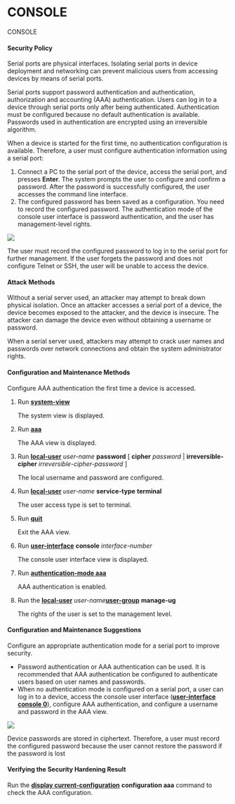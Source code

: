 CONSOLE
=======

CONSOLE

#### Security Policy

Serial ports are physical interfaces. Isolating serial ports in device deployment and networking can prevent malicious users from accessing devices by means of serial ports.

Serial ports support password authentication and authentication, authorization and accounting (AAA) authentication. Users can log in to a device through serial ports only after being authenticated. Authentication must be configured because no default authentication is available. Passwords used in authentication are encrypted using an irreversible algorithm.

When a device is started for the first time, no authentication configuration is available. Therefore, a user must configure authentication information using a serial port:

1. Connect a PC to the serial port of the device, access the serial port, and presses **Enter**. The system prompts the user to configure and confirm a password. After the password is successfully configured, the user accesses the command line interface.
2. The configured password has been saved as a configuration. You need to record the configured password. The authentication mode of the console user interface is password authentication, and the user has management-level rights.

![](../../../../public_sys-resources/note_3.0-en-us.png) 

The user must record the configured password to log in to the serial port for further management. If the user forgets the password and does not configure Telnet or SSH, the user will be unable to access the device.



#### Attack Methods

Without a serial server used, an attacker may attempt to break down physical isolation. Once an attacker accesses a serial port of a device, the device becomes exposed to the attacker, and the device is insecure. The attacker can damage the device even without obtaining a username or password.

When a serial server used, attackers may attempt to crack user names and passwords over network connections and obtain the system administrator rights.


#### Configuration and Maintenance Methods

Configure AAA authentication the first time a device is accessed.

1. Run [**system-view**](cmdqueryname=system-view)
   
   The system view is displayed.
2. Run [**aaa**](cmdqueryname=aaa)
   
   The AAA view is displayed.
3. Run [**local-user**](cmdqueryname=local-user) *user-name* **password** [ **cipher** *password* | **irreversible-cipher** *irreversible-cipher-password* ]
   
   The local username and password are configured.
4. Run [**local-user**](cmdqueryname=local-user) *user-name* **service-type** **terminal**
   
   The user access type is set to terminal.
5. Run [**quit**](cmdqueryname=quit)
   
   Exit the AAA view.
6. Run [**user-interface**](cmdqueryname=user-interface) **console** *interface-number*
   
   The console user interface view is displayed.
7. Run [**authentication-mode aaa**](cmdqueryname=authentication-mode+aaa)
   
   AAA authentication is enabled.
8. Run the [**local-user**](cmdqueryname=local-user) *user-name*[**user-group**](cmdqueryname=user-group) **manage-ug**
   
   The rights of the user is set to the management level.

#### Configuration and Maintenance Suggestions

Configure an appropriate authentication mode for a serial port to improve security.

* Password authentication or AAA authentication can be used. It is recommended that AAA authentication be configured to authenticate users based on user names and passwords.
* When no authentication mode is configured on a serial port, a user can log in to a device, access the console user interface ([**user-interface console 0**](cmdqueryname=user-interface+console+0)), configure AAA authentication, and configure a username and password in the AAA view.

![](../../../../public_sys-resources/note_3.0-en-us.png) 

Device passwords are stored in ciphertext. Therefore, a user must record the configured password because the user cannot restore the password if the password is lost



#### Verifying the Security Hardening Result

Run the [**display current-configuration**](cmdqueryname=display+current-configuration) **configuration aaa** command to check the AAA configuration.